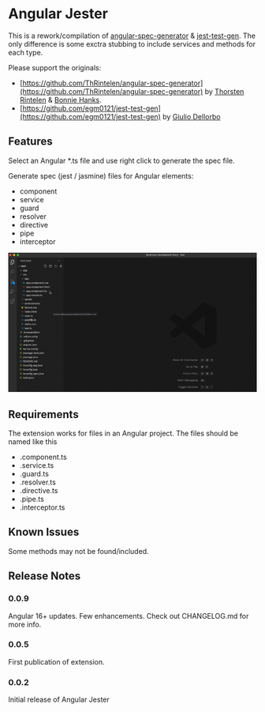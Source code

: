# Angular Jester

This is a rework/compilation of [angular-spec-generator](https://github.com/ThRintelen/angular-spec-generator) & [jest-test-gen](https://github.com/egm0121/jest-test-gen). The only difference is some exctra stubbing to include services and methods for each type.

Please support the originals:

-   [https://github.com/ThRintelen/angular-spec-generator](https://github.com/ThRintelen/angular-spec-generator) by [Thorsten Rintelen](https://github.com/ThRintelen) & [Bonnie Hanks](https://github.com/bonnie-gaggle).
-   [https://github.com/egm0121/jest-test-gen](https://github.com/egm0121/jest-test-gen) by [Giulio Dellorbo](https://github.com/egm0121)

## Features

Select an Angular \*.ts file and use right click to generate the spec file.

Generate spec (jest / jasmine) files for Angular elements:

-   component
-   service
-   guard
-   resolver
-   directive
-   pipe
-   interceptor

![](/src/images/extension.gif)

## Requirements

The extension works for files in an Angular project. The files should be named like this

-   .component.ts
-   .service.ts
-   .guard.ts
-   .resolver.ts
-   .directive.ts
-   .pipe.ts
-   .interceptor.ts

## Known Issues

Some methods may not be found/included.

## Release Notes

### 0.0.9

Angular 16+ updates. Few enhancements. Check out CHANGELOG.md for more info.

### 0.0.5

First publication of extension.

### 0.0.2

Initial release of Angular Jester
